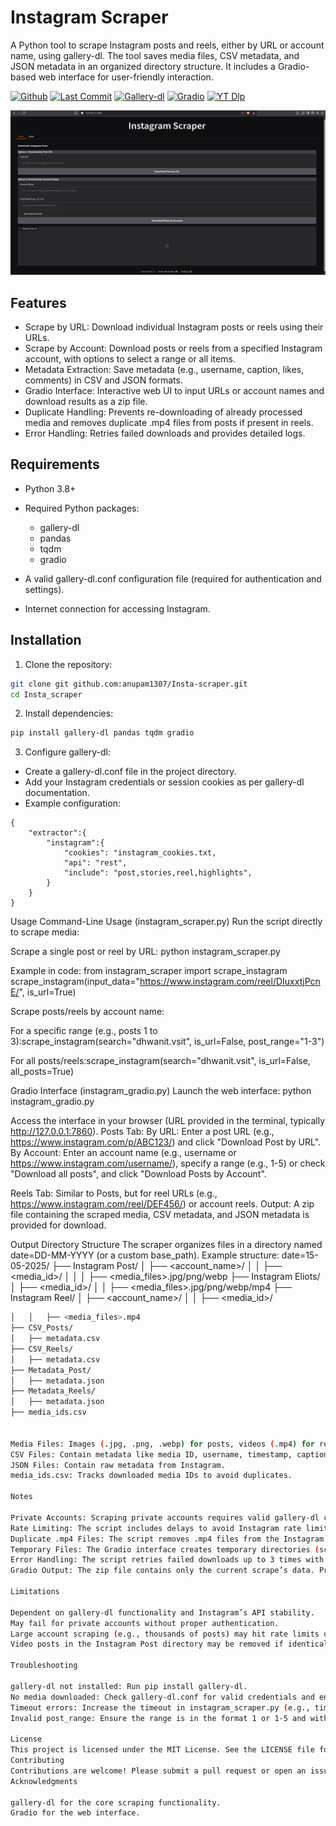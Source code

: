 # Instagram Scraper
A Python tool to scrape Instagram posts and reels, either by URL or account name, using gallery-dl. The tool saves media files, CSV metadata, and JSON metadata in an organized directory structure. It includes a Gradio-based web interface for user-friendly interaction.

[![Github](https://img.shields.io/badge/GitHub-Repository-181717?style=flat&logo=github)](https://github.com/anupam1307/Insta-scraper)
[![Last Commit](https://img.shields.io/github/last-commit/anupam1307/Insta-scraper?color=green)](https://github.com/anupam1307/Insta-scraper/commits)
[![Gallery-dl](https://img.shields.io/badge/Gallery--dl-Docs-blue)](https://github.com/mikf/gallery-dl)
[![Gradio](https://img.shields.io/badge/Gradio-Docs-FF6C37?style=flat&logo=gradio)](https://gradio.app/)
[![YT Dlp](https://img.shields.io/badge/Status-In%20Development-yellow)](https://)


![Gradio](Images/Instagram.png)

## Features
* Scrape by URL: Download individual Instagram posts or reels using their URLs.
* Scrape by Account: Download posts or reels from a specified Instagram account, with options to select a range or all items.
* Metadata Extraction: Save metadata (e.g., username, caption, likes, comments) in CSV and JSON formats.
* Gradio Interface: Interactive web UI to input URLs or account names and download results as a zip file.
* Duplicate Handling: Prevents re-downloading of already processed media and removes duplicate .mp4 files from posts if present in reels.
* Error Handling: Retries failed downloads and provides detailed logs.

## Requirements

* Python 3.8+
* Required Python packages:
    * gallery-dl
    * pandas
    * tqdm
    * gradio

* A valid gallery-dl.conf configuration file (required for authentication and settings).
* Internet connection for accessing Instagram.

## Installation

1. Clone the repository:
```bash 
git clone git github.com:anupam1307/Insta-scraper.git
cd Insta_scraper
```


2. Install dependencies:
```bash
pip install gallery-dl pandas tqdm gradio
```


3. Configure gallery-dl:
* Create a gallery-dl.conf file in the project directory.
* Add your Instagram credentials or session cookies as per gallery-dl documentation.
* Example configuration:
``` 
{
    "extractor":{
        "instagram":{
            "cookies": "instagram_cookies.txt,
            "api": "rest",
            "include": "post,stories,reel,highlights",
        }
    }
}
```




Usage
Command-Line Usage (instagram_scraper.py)
Run the script directly to scrape media:

Scrape a single post or reel by URL:
python instagram_scraper.py

Example in code:
from instagram_scraper import scrape_instagram
scrape_instagram(input_data="https://www.instagram.com/reel/DIuxxtjPcnE/", is_url=True)


Scrape posts/reels by account name:

For a specific range (e.g., posts 1 to 3):scrape_instagram(search="dhwanit.vsit", is_url=False, post_range="1-3")


For all posts/reels:scrape_instagram(search="dhwanit.vsit", is_url=False, all_posts=True)





Gradio Interface (instagram_gradio.py)
Launch the web interface:
python instagram_gradio.py


Access the interface in your browser (URL provided in the terminal, typically http://127.0.0.1:7860).
Posts Tab:
By URL: Enter a post URL (e.g., https://www.instagram.com/p/ABC123/) and click "Download Post by URL".
By Account: Enter an account name (e.g., username or https://www.instagram.com/username/), specify a range (e.g., 1-5) or check "Download all posts", and click "Download Posts by Account".


Reels Tab: Similar to Posts, but for reel URLs (e.g., https://www.instagram.com/reel/DEF456/) or account reels.
Output: A zip file containing the scraped media, CSV metadata, and JSON metadata is provided for download.

Output Directory Structure
The scraper organizes files in a directory named date=DD-MM-YYYY (or a custom base_path). Example structure:
date=15-05-2025/
├── Instagram Post/
│   ├── <account_name>/
│   │   ├── <media_id>/
│   │   │   ├── <media_files>.jpg/png/webp
├── Instagram Eliots/
│   ├── <media_id>/
│   │   ├── <media_files>.jpg/png/webp/mp4
├── Instagram Reel/
│   ├── <account_name>/
│   │   ├── <media_id>/
```bash
│   │   ├── <media_files>.mp4
├── CSV_Posts/
│   ├── metadata.csv
├── CSV_Reels/
│   ├── metadata.csv
├── Metadata_Post/
│   ├── metadata.json
├── Metadata_Reels/
│   ├── metadata.json
├── media_ids.csv


Media Files: Images (.jpg, .png, .webp) for posts, videos (.mp4) for reels.
CSV Files: Contain metadata like media ID, username, timestamp, caption, likes, comments, and URL.
JSON Files: Contain raw metadata from Instagram.
media_ids.csv: Tracks downloaded media IDs to avoid duplicates.

Notes

Private Accounts: Scraping private accounts requires valid gallery-dl credentials in gallery-dl.conf.
Rate Limiting: The script includes delays to avoid Instagram rate limits. Adjust time.sleep(2) in instagram_scraper.py if needed.
Duplicate .mp4 Files: The script removes .mp4 files from the Instagram Post directory if they are also present in Instagram Reel.
Temporary Files: The Gradio interface creates temporary directories (scrape_<uuid>) during scraping, which are deleted after zipping.
Error Handling: The script retries failed downloads up to 3 times with a 5-second delay.
Gradio Output: The zip file contains only the current scrape’s data. Previous scrapes are not included.

Limitations

Dependent on gallery-dl functionality and Instagram’s API stability.
May fail for private accounts without proper authentication.
Large account scraping (e.g., thousands of posts) may hit rate limits or timeouts.
Video posts in the Instagram Post directory may be removed if identical to reels.

Troubleshooting

gallery-dl not installed: Run pip install gallery-dl.
No media downloaded: Check gallery-dl.conf for valid credentials and ensure the account/post is public.
Timeout errors: Increase the timeout in instagram_scraper.py (e.g., timeout=600) or add longer delays.
Invalid post_range: Ensure the range is in the format 1 or 1-5 and within available posts/reels.

License
This project is licensed under the MIT License. See the LICENSE file for details.
Contributing
Contributions are welcome! Please submit a pull request or open an issue on the repository.
Acknowledgments

gallery-dl for the core scraping functionality.
Gradio for the web interface.

